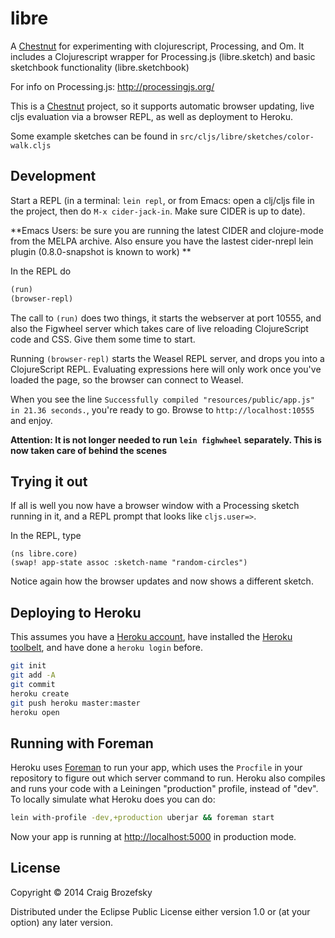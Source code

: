 # libre

A [Chestnut](https://github.com/plexus/chestnut) for experimenting
with clojurescript, Processing, and Om. It includes a Clojurescript
wrapper for Processing.js (libre.sketch) and basic sketchbook
functionality (libre.sketchbook)

For info on Processing.js: http://processingjs.org/

This is a [Chestnut](https://github.com/plexus/chestnut) project, so
it supports automatic browser updating, live cljs evaluation via a
browser REPL, as well as deployment to Heroku.

Some example sketches can be found in
`src/cljs/libre/sketches/color-walk.cljs`

## Development

Start a REPL (in a terminal: `lein repl`, or from Emacs: open a
clj/cljs file in the project, then do `M-x cider-jack-in`. Make sure
CIDER is up to date).

**Emacs Users: be sure you are running the latest CIDER and
  clojure-mode from the MELPA archive.  Also ensure you have the
  lastest cider-nrepl lein plugin (0.8.0-snapshot is known to work) **


In the REPL do

```clojure
(run)
(browser-repl)
```

The call to `(run)` does two things, it starts the webserver at port
10555, and also the Figwheel server which takes care of live reloading
ClojureScript code and CSS. Give them some time to start.

Running `(browser-repl)` starts the Weasel REPL server, and drops you
into a ClojureScript REPL. Evaluating expressions here will only work
once you've loaded the page, so the browser can connect to Weasel.

When you see the line `Successfully compiled "resources/public/app.js"
in 21.36 seconds.`, you're ready to go. Browse to
`http://localhost:10555` and enjoy.

**Attention: It is not longer needed to run `lein fighwheel`
  separately. This is now taken care of behind the scenes**


## Trying it out

If all is well you now have a browser window with a Processing sketch
running in it, and a REPL prompt that looks like `cljs.user=>`.

In the REPL, type

```
(ns libre.core)
(swap! app-state assoc :sketch-name "random-circles")
```

Notice again how the browser updates and now shows a different sketch.

## Deploying to Heroku

This assumes you have a
[Heroku account](https://signup.heroku.com/dc), have installed the
[Heroku toolbelt](https://toolbelt.heroku.com/), and have done a
`heroku login` before.

``` sh
git init
git add -A
git commit
heroku create
git push heroku master:master
heroku open
```

## Running with Foreman

Heroku uses [Foreman](http://ddollar.github.io/foreman/) to run your
app, which uses the `Procfile` in your repository to figure out which
server command to run. Heroku also compiles and runs your code with a
Leiningen "production" profile, instead of "dev". To locally simulate
what Heroku does you can do:

``` sh
lein with-profile -dev,+production uberjar && foreman start
```

Now your app is running at
[http://localhost:5000](http://localhost:5000) in production mode.

## License

Copyright © 2014 Craig Brozefsky

Distributed under the Eclipse Public License either version 1.0 or (at
your option) any later version.
